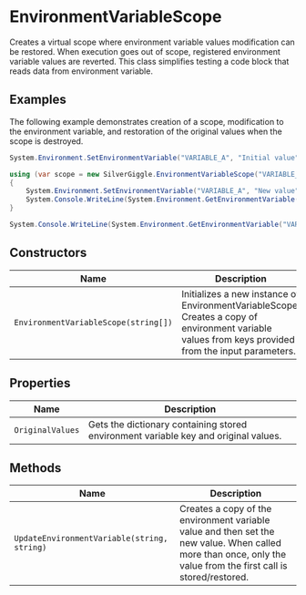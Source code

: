 # EnvironmentVariableScope

Creates a virtual scope where environment variable values modification can be restored. When execution goes out of scope, registered environment variable values are reverted. This class simplifies testing a code block that reads data from environment variable.

## Examples

The following example demonstrates creation of a scope, modification to the environment variable, and restoration of the original values when the scope is destroyed.

```csharp
System.Environment.SetEnvironmentVariable("VARIABLE_A", "Initial value");

using (var scope = new SilverGiggle.EnvironmentVariableScope("VARIABLE_A", "VARIABLE_B"))
{
    System.Environment.SetEnvironmentVariable("VARIABLE_A", "New value");
    System.Console.WriteLine(System.Environment.GetEnvironmentVariable("VARIABLE_A")); // Prints "New value"
}

System.Console.WriteLine(System.Environment.GetEnvironmentVariable("VARIABLE_A")); // Prints "Initial value"
```

## Constructors

| Name | Description |
|------|-------------|
| `EnvironmentVariableScope(string[])` | Initializes a new instance of EnvironmentVariableScope. Creates a copy of environment variable values from keys provided from the input parameters.

## Properties

| Name | Description |
|------|-------------|
| `OriginalValues` | Gets the dictionary containing stored environment variable key and original values.

## Methods

| Name | Description |
|------|-------------|
| `UpdateEnvironmentVariable(string, string)` | Creates a copy of the environment variable value and then set the new value. When called more than once, only the value from the first call is stored/restored.
